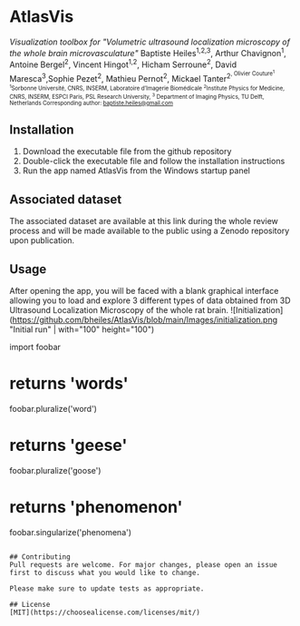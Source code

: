 
# AtlasVis
*Visualization toolbox for "Volumetric ultrasound localization microscopy of the whole brain microvasculature"*
Baptiste Heiles<sup>1,2,3</sup>, Arthur Chavignon<sup>1</sup>, Antoine Bergel<sup>2</sup>, Vincent Hingot<sup>1,2</sup>, Hicham Serroune<sup>2</sup>, David Maresca<sup>3</sup>,Sophie Pezet<sup>2</sup>, Mathieu Pernot<sup>2</sup>, Mickael Tanter<sup/>2<sup>, Olivier Couture<sup>1</sup>
<sup>1</sup>Sorbonne Université, CNRS, INSERM, Laboratoire d’Imagerie Biomédicale 
<sup>2</sup>Institute Physics for Medicine, CNRS, INSERM, ESPCI Paris, PSL Research University, 
<sup>3</sup> Department of Imaging Physics, TU Delft, Netherlands
Corresponding author: baptiste.heiles@gmail.com


## Installation

1. Download the executable file from the github repository
2. Double-click the executable file and follow the installation instructions
3. Run the app named AtlasVis from the Windows startup panel

## Associated dataset
The associated dataset are available at this link during the whole review process and will be made available to the public using a Zenodo repository upon publication.

## Usage
After opening the app, you will be faced with a blank graphical interface allowing you to load and explore 3 different types of data obtained from 3D Ultrasound Localization Microscopy of the whole rat brain.
![Initialization](https://github.com/bheiles/AtlasVis/blob/main/Images/initialization.png "Initial run" | with="100" height="100")

import foobar

# returns 'words'
foobar.pluralize('word')

# returns 'geese'
foobar.pluralize('goose')

# returns 'phenomenon'
foobar.singularize('phenomena')
```

## Contributing
Pull requests are welcome. For major changes, please open an issue first to discuss what you would like to change.

Please make sure to update tests as appropriate.

## License
[MIT](https://choosealicense.com/licenses/mit/)
